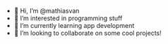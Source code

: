 - 👋 Hi, I’m @mathiasvan
- 👀 I’m interested in programming stuff
- 🌱 I’m currently learning app development
- 💞️ I’m looking to collaborate on some cool projects!

<!---
mathiasvan/mathiasvan is a ✨ special ✨ repository because its `README.md` (this file) appears on your GitHub profile.
You can click the Preview link to take a look at your changes.
--->
